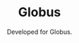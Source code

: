---
title: Globus
subtitle: Developed for Globus.
portfolio_link: https://globussrl.it
image: assets/works/globus/globus_desktop.webp
image_ipad: assets/works/globus/globus_desktop.webp
image_iphone: assets/works/globus/globus_mobile.webp
ord: 16
---